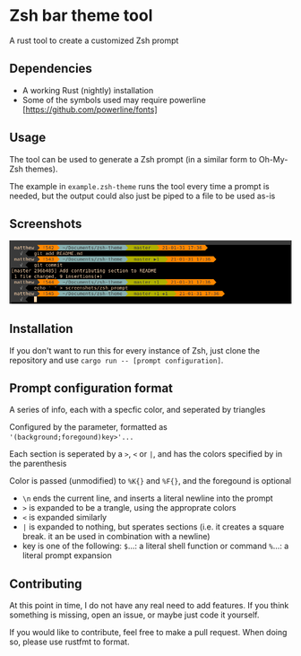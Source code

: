 # Zsh bar theme tool

A rust tool to create a customized Zsh prompt

## Dependencies

- A working Rust (nightly) installation
- Some of the symbols used may require powerline [https://github.com/powerline/fonts]

## Usage

The tool can be used to generate a Zsh prompt (in a similar form to Oh-My-Zsh themes).

The example in `example.zsh-theme` runs the tool every time a prompt is needed,
but the output could also just be piped to a file to be used as-is

## Screenshots

![My personal Zsh prompt](/screenshots/zsh_prompt.png)

## Installation

If you don't want to run this for every instance of Zsh, just clone the
repository and use `cargo run -- [prompt configuration]`.

## Prompt configuration format

A series of info, each with a specfic color, and seperated by triangles

Configured by the parameter, formatted as
`'(background;foregound)key>'...`

Each section is seperated by a `>`, `<` or `|`, and has the colors specified by
in the parenthesis

Color is passed (unmodified) to `%K{}` and `%F{}`, and the foregound is optional

- `\n` ends the current line, and inserts a literal newline into the prompt
- `>` is expanded to be a trangle, using the approprate colors
- `<` is expanded similarly
- `|` is expanded to nothing, but sperates sections (i.e. it creates a square
  break. it an be used in combination with a newline)
- key is one of the following:
  `$`...: a literal shell function or command
  `%`...: a literal prompt expansion

## Contributing

At this point in time, I do not have any real need to add features. If you think
something is missing, open an issue, or maybe just code it yourself.

If you would like to contribute, feel free to make a pull request. When doing
so, please use rustfmt to format.

